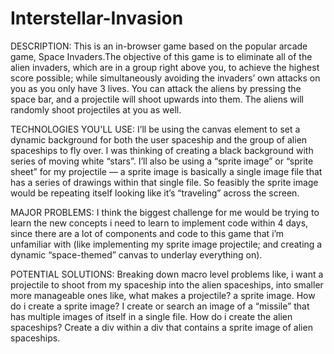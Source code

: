 # Interstellar-Invasion

DESCRIPTION:
This is an in-browser game based on the popular arcade game, Space Invaders.The objective of this game is to eliminate all of the alien invaders, which are in a group right above you, to achieve the highest score possible; while simultaneously avoiding the invaders’ own attacks on you as you only have 3 lives. You can attack the aliens by pressing the space bar, and a projectile will shoot upwards into them. The aliens will randomly shoot projectiles at you as well.

TECHNOLOGIES YOU'LL USE:
I’ll be using the canvas element to set a dynamic background for both the user spaceship and the group of alien spaceships to fly over. I was thinking of creating a black background with series of moving white “stars”.
I’ll also be using a “sprite image” or “sprite sheet” for my projectile — a sprite image is basically a single image file that has a series of drawings within that single file. So feasibly the sprite image would be repeating itself looking like it’s “traveling” across the screen.

MAJOR PROBLEMS:
I think the biggest challenge for me would be trying to learn the new concepts i need to learn to implement code within 4 days, since there are a lot of components and code to this game that i’m unfamiliar with (like implementing my sprite image projectile; and creating a dynamic “space-themed” canvas to underlay everything on).

POTENTIAL SOLUTIONS:
Breaking down macro level problems like, i want a projectile to shoot from my spaceship into the alien spaceships, into smaller more manageable ones like, what makes a projectile? a sprite image. How do i create a sprite image? I create or search an image of a “missile” that has multiple images of itself in a single file.
How do i create the alien spaceships? Create a div within a div that contains a sprite image of alien spaceships.
